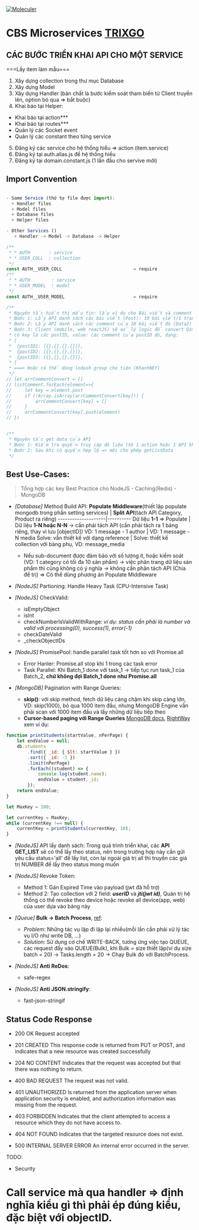 [![Moleculer](https://badgen.net/badge/Powered%20by/Moleculer/0e83cd)](https://moleculer.services)

# CBS Microservices [TRIXGO](https://app.trixgo.com)

<!-- Là lỗi của chúng tôi không phải của bạn, chúng tôi đang tìm cách khắc phục -->

## **CÁC BƯỚC TRIỂN KHAI API CHO MỘT SERVICE**

===Lấy item làm mẫu===

1. Xây dựng collection trong thư mục Database
2. Xây dựng Model
3. Xây dựng Handler (bản chất là bước kiểm soát tham biến từ Client truyền lên, option bỏ qua => bắt buộc)
4. Khai báo tại Helper:

- Khai báo tại action\*\*\*
- Khai báo tại routes\*\*\*
- Quản lý các Socket event
- Quản lý các constant theo từng service

5. Đăng ký các service cho hệ thống hiểu => action (item.service)
6. Đăng ký tại auth.alias.js để hệ thống hiểu
7. Đăng ký tại domain.constant.js (1 lần đầu cho servive mới)

## **Import Convention**

```javascript

- Same Service (thứ tự file được import):
  + Handler files
  + Model files
  + Database files
  + Helper files

- Other Services ()
   + Handler -> Model -> Database -> Helper

/**
 * * AUTH       : service
 * * USER_COLL  : collection
 */
const AUTH__USER_COLL                           = require
/**
 * * AUTH        : service
 * * USER_MODEL  : model
 */
const AUTH__USER_MODEL                          = require

/**
 * Nguyên tắc hiển thị mẩu tin: lấy ví dụ cho Bài viết và comment
 * Bước 1: Lấy API danh sách các bài viết (Post): 10 bài viết/1 trang (Data1)
 * Bước 2: Lấy API danh sách các comment của 10 bài viết đó (Data2)
 * Bước 3: Client (mobile, web reactJS) sẽ xử lý logic để convert Data2 về dạng mảng mới
 * có key là các postID, value: các comment của postID đó, dạng:
 * [
 *  {postID1: [{},{},{},{}]},
 *  {postID2: [{},{},{},{}]},
 *  {postID3: [{},{},{},{}]},
 * [
 * ===> Hoặc có thể dùng lodash group cho tiện (KhanhNEY)
 */
// let arrCommentConvert = []
// listComment.forEach(element=>{
//     let key = element.post
//     if (!Array.isArray(arrCommentConvert[key])) {
//         arrCommentConvert[key] = []
//     }
//     arrCommentConvert[key].push(element)
// })


/**
 * Nguyên tắc get data của API
 * Bước 1: Kiểm tra quyền truy cập dữ liệu (từ 1 action hoặc 1 API khác liên quan phân quyền)
 * Bước 2: Sau khi có quyền hợp lệ => mới cho phép getListData
 */

```

## **Best Use-Cases:**

> Tổng hợp các key Best Practice cho NodeJS - Caching(Redis) - MongoDB

- _[Database]_ Method Build API:
  **Populate Middleware**(thiết lập populate mongodb trong phần setting services) | **Split API**(tách API Category, Product ra riêng)
  --------------------|----------
  Dữ liệu **1-1** => Populate | Dữ liệu **1-N hoặc N-N** -> cần phải tách API (cần phải tách ra 1 bảng riêng, thay vì lưu [objectID])
  VD: 1 message - 1 author | VD: 1 message - N media
  Solve: vẫn thiết kế với dạng reference | Solve: thiết kế collection với bảng phụ, VD: message_media

  - Nếu sub-document được đảm bảo với số lượng ít, hoặc kiểm soát (VD: 1 category có tối đa 10 sản phẩm) -> việc phân trang dữ liệu sản phẩm thì cũng không có ý nghĩa -> không cần phân tách API (Chia để trị) => Có thể dùng phương án Populate Middleware

- _[NodeJS]_ Partioning: Handle Heavy Task (CPU-Intensive Task)
- _[NodeJS]_ CheckValid:
  - isEmptyObject
  - isInt
  - checkNumberIsValidWithRange: _ví dụ: status cần phải là number và valid với processing(0), success(1), error(-1)_
  - checkDateValid
  - \_checkObjectIDs
- _[NodeJS]_ PromisePool: handle parallel task tốt hơn so với Promise.all
  - Error Hanler: Promise.all stop khi 1 trong các task error
  - Task Parallel: Khi Batch_1 done với task_1 -> tiếp tục run task_1 của Batch_2, **chứ không đợi Batch_1 done như Promise.all**
- _[MongoDB]_ Pagination with Range Queries:
  - **skip()**: với skip method, fetch dữ liệu càng chậm khi skip càng lớn, VD: skip(1000), bỏ qua 1000 item đầu, nhưng MongoDB Engine vẫn phải scan với 1000 item đầu và lấy những dữ liệu tiếp theo
  - **Cursor-based paging với Range Queries** [MongoDB docs](https://docs.mongodb.com/manual/reference/method/cursor.skip/), [RightWay](https://www.mixmax.com/engineering/api-paging-built-the-right-way/) xem ví dụ:

```javascript
function printStudents(startValue, nPerPage) {
	let endValue = null;
	db.students
		.find({ _id: { $lt: startValue } })
		.sort({ _id: -1 })
		.limit(nPerPage)
		.forEach((student) => {
			console.log(student.name);
			endValue = student._id;
		});
	return endValue;
}

let MaxKey = 100;

let currentKey = MaxKey;
while (currentKey !== null) {
	currentKey = printStudents(currentKey, 10);
}
```

- _[NodeJS]_ API lấy danh sách:
  Trong quá trình triển khai, các **API GET_LIST** sẽ có thể lấy theo status, nên trong trường hợp này cần gửi yêu cầu status='all' để lấy list, còn lại ngoài giá trị all thì truyền các giá trị NUMBER để lấy theo status mong muốn
- _[NodeJS]_ Revoke Token:

  - Method 1: Gán Expired Time vào payload (jwt đã hỗ trợ)
  - Method 2: Tạo collection với 2 field: **_userID_** và **_jti(jwt id)_**, Quản trị hệ thống có thể revoke theo device hoặc revoke all device(app, web) của user dựa vào bảng này

- _[Queue]_ **Bulk -> Batch Process**, [ref](https://github.com/OptimalBits/bull/issues/751):
  - _Problem_: Những tác vụ lập đi lập lại nhiều(mỗi lần cần phải xử lý tác vụ I/O như write DB, ...)
  - _Solution_: Sử dụng cơ chế WRITE-BACK, tương ứng việc tạo QUEUE, các request đẩy vào QUEUE(Bulk), khi Bulk = size thiết lập(ví dụ size batch = 20) -> Tasks.length = 20 -> Chạy Bulk đó với BatchProcess.
- _[NodeJS]_ **Anti ReDos**:
  - safe-regex
- _[NodeJS]_ **Anti JSON.stringify**:
  - fast-json-stringif

## **Status Code Response**

- 200 OK Request accepted
- 201 CREATED This response code is returned from PUT or POST, and indicates that a new resource was created successfully
- 204 NO CONTENT Indicates that the request was accepted but that there was nothing to return.

- 400 BAD REQUEST The request was not valid.
- 401 UNAUTHORIZED Is returned from the application server when application security is enabled, and authorization information was missing from the request.
- 403 FORBIDDEN Indicates that the client attempted to access a resource which they do not have access to.
- 404 NOT FOUND Indicates that the targeted resource does not exist.

- 500 INTERNAL SERVER ERROR An internal error occurred in the server.

TODO:

- Security

# Call service mà qua handler => định nghĩa kiểu gì thì phải ép đúng kiểu, đặc biệt với objectID.
